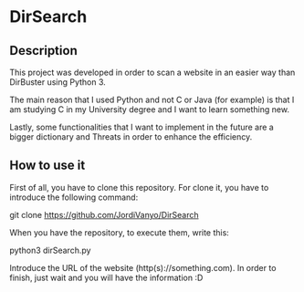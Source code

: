 # DirSearch

Description
-----------

This project was developed in order to scan a website in an easier
way than DirBuster using Python 3.

The main reason that I used Python and not C or Java (for example)
is that I am studying C in my University degree and I want to
learn something new. 

Lastly, some functionalities that I want to implement in the future
are a bigger dictionary and Threats in order to enhance the 
efficiency.

How to use it
-------------

First of all, you have to clone this repository. For clone it,
you have to introduce the following command:

git clone https://github.com/JordiVanyo/DirSearch

When you have the repository, to execute them, write this:

python3 dirSearch.py

Introduce the URL of the website (http(s)://something.com). In order to finish,
just wait and you will have the information :D 
